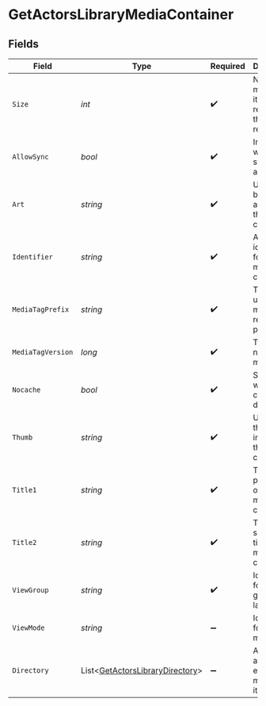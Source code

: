 # GetActorsLibraryMediaContainer


## Fields

| Field                                                                                 | Type                                                                                  | Required                                                                              | Description                                                                           | Example                                                                               |
| ------------------------------------------------------------------------------------- | ------------------------------------------------------------------------------------- | ------------------------------------------------------------------------------------- | ------------------------------------------------------------------------------------- | ------------------------------------------------------------------------------------- |
| `Size`                                                                                | *int*                                                                                 | :heavy_check_mark:                                                                    | Number of media items returned in this response.                                      | 50                                                                                    |
| `AllowSync`                                                                           | *bool*                                                                                | :heavy_check_mark:                                                                    | Indicates whether syncing is allowed.                                                 | false                                                                                 |
| `Art`                                                                                 | *string*                                                                              | :heavy_check_mark:                                                                    | URL for the background artwork of the media container.                                | /:/resources/show-fanart.jpg                                                          |
| `Identifier`                                                                          | *string*                                                                              | :heavy_check_mark:                                                                    | An plugin identifier for the media container.                                         | com.plexapp.plugins.library                                                           |
| `MediaTagPrefix`                                                                      | *string*                                                                              | :heavy_check_mark:                                                                    | The prefix used for media tag resource paths.                                         | /system/bundle/media/flags/                                                           |
| `MediaTagVersion`                                                                     | *long*                                                                                | :heavy_check_mark:                                                                    | The version number for media tags.                                                    | 1734362201                                                                            |
| `Nocache`                                                                             | *bool*                                                                                | :heavy_check_mark:                                                                    | Specifies whether caching is disabled.                                                | true                                                                                  |
| `Thumb`                                                                               | *string*                                                                              | :heavy_check_mark:                                                                    | URL for the thumbnail image of the media container.                                   | /:/resources/show.png                                                                 |
| `Title1`                                                                              | *string*                                                                              | :heavy_check_mark:                                                                    | The primary title of the media container.                                             | TV Series                                                                             |
| `Title2`                                                                              | *string*                                                                              | :heavy_check_mark:                                                                    | The secondary title of the media container.                                           | By Starring Actor                                                                     |
| `ViewGroup`                                                                           | *string*                                                                              | :heavy_check_mark:                                                                    | Identifier for the view group layout.                                                 | secondary                                                                             |
| `ViewMode`                                                                            | *string*                                                                              | :heavy_minus_sign:                                                                    | Identifier for the view mode.                                                         | 131131                                                                                |
| `Directory`                                                                           | List<[GetActorsLibraryDirectory](../../Models/Requests/GetActorsLibraryDirectory.md)> | :heavy_minus_sign:                                                                    | An array of actor entries for media items.                                            |                                                                                       |